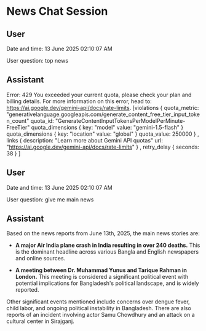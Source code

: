 # News Chat Session

## User
Date and time: 13 June 2025 02:10:07 AM

User question: top news

## Assistant
Error: 429 You exceeded your current quota, please check your plan and billing details. For more information on this error, head to: https://ai.google.dev/gemini-api/docs/rate-limits. [violations {
  quota_metric: "generativelanguage.googleapis.com/generate_content_free_tier_input_token_count"
  quota_id: "GenerateContentInputTokensPerModelPerMinute-FreeTier"
  quota_dimensions {
    key: "model"
    value: "gemini-1.5-flash"
  }
  quota_dimensions {
    key: "location"
    value: "global"
  }
  quota_value: 250000
}
, links {
  description: "Learn more about Gemini API quotas"
  url: "https://ai.google.dev/gemini-api/docs/rate-limits"
}
, retry_delay {
  seconds: 38
}
]

## User
Date and time: 13 June 2025 02:10:07 AM

User question: give me main news

## Assistant
Based on the news reports from June 13th, 2025, the main news stories are:

* **A major Air India plane crash in India resulting in over 240 deaths.** This is the dominant headline across various Bangla and English newspapers and online sources.

* **A meeting between Dr. Muhammad Yunus and Tarique Rahman in London.**  This meeting is considered a significant political event with potential implications for Bangladesh's political landscape, and is widely reported.

Other significant events mentioned include concerns over dengue fever, child labor, and ongoing political instability in Bangladesh.  There are also reports of an incident involving actor Samu Chowdhury and an attack on a cultural center in Sirajganj.


